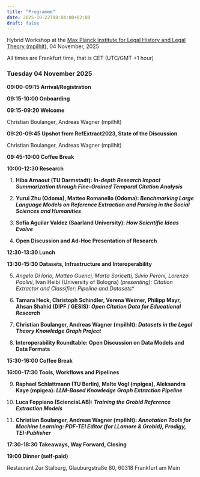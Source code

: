 ```yaml
---
title: "Programme"
date: 2025-10-22T08:04:00+02:00
draft: false
---
```


Hybrid Workshop at the [Max Planck Institute for Legal History and Legal Theory (mpilhlt)](https://www.lhlt.mpg.de/en/), 04 November, 2025

All times are Frankfurt time, that is CET (UTC/GMT +1 hour)

### Tuesday 04 November 2025

**09:00-09:15 Arrival/Registration**

**09:15-10:00 Onboarding**

**09:15-09:20 Welcome**

Christian Boulanger, Andreas Wagner (mpilhlt)

**09:20-09:45 Upshot from RefExtract2023, State of the Discussion**

Christian Boulanger, Andreas Wagner (mpilhlt)

**09:45-10:00 Coffee Break**

**10:00-12:30 Research**

1. **Hiba Arnaout (TU Darmstadt): *In-depth Research Impact Summarization through Fine-Grained Temporal Citation Analysis***

2. **Yurui Zhu (Odoma), Matteo Romanello (Odoma): *Benchmarking Large Language Models on Reference Extraction and Parsing in the Social Sciences and Humanities***

3. **Sofía Aguilar Valdez (Saarland University): *How Scientific Ideas Evolve***

4. **Open Discussion and Ad-Hoc Presentation of Research**

**12:30-13:30 Lunch**

**13:30-15:30 Datasets, Infrastructure and Interoperability**

5. **Angelo Di Iorio, Matteo Guenci, Marta Soricetti*, Silvio Peroni, Lorenzo Paolini*, Ivan Heibi (University of Bologna) (*presenting): *Citation Extractor and Classifier: Pipeline and Datasets***

6. **Tamara Heck, Christoph Schindler, Verena Weimer, Philipp Mayr, Ahsan Shahid (DIPF / GESIS): *Open Citation Data for Educational Research***

7. **Christian Boulanger, Andreas Wagner (mpilhlt): *Datasets in the Legal Theory Knowledge Graph Project***

8. **Interoperability Roundtable: Open Discussion on Data Models and Data Formats**

**15:30-16:00 Coffee Break**

**16:00-17:30 Tools, Workflows and Pipelines**

9. **Raphael Schlattmann (TU Berlin), Malte Vogl (mpigea), Aleksandra Kaye (mpigea): *LLM-Based Knowledge Graph Extraction Pipeline***

10. **Luca Foppiano (ScienciaLAB): *Training the Grobid Reference Extraction Models***

11. **Christian Boulanger, Andreas Wagner (mpilhlt): *Annotation Tools for Machine Learning: PDF-TEI Editor (for LLamore & Grobid), Prodigy, TEI-Publisher***

**17:30-18:30 Takeaways, Way Forward, Closing**

**19:00 Dinner (self-paid)**

Restaurant Zur Stalburg, Glauburgstraße 80, 60318 Frankfurt am Main

